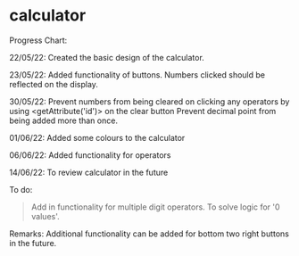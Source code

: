 # calculator

Progress Chart:

22/05/22:
Created the basic design of the calculator.

23/05/22:
Added functionality of buttons. Numbers clicked should be reflected on the display.

30/05/22:
Prevent numbers from being cleared on clicking any operators by using <getAttribute('id')> on the clear button
Prevent decimal point from being added more than once.

01/06/22:
Added some colours to the calculator

06/06/22:
Added functionality for operators

14/06/22:
To review calculator in the future

To do:
> Add in functionality for multiple digit operators. To solve logic for '0 values'.



Remarks:
Additional functionality can be added for bottom two right buttons in the future.